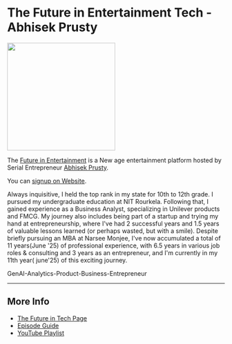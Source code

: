 # The Future in Entertainment Tech - Abhisek Prusty

<img src="[https://media-hosting.imagekit.io//f16bcd89cc794213/Me.jpg?Expires=1835354261&Key-Pair-Id=K2ZIVPTIP2VGHC&Signature=zyYFzoPM0RkDmWcVt-K~QmkqYPnGI7LJ-D6l4n7fOUV1oncIPCWcspqVKX4lObZWiQpqg4Gbe9uBTkVjPHLtM1xHD-eZTh6ispAzWNRXQZQBdYQTE3C8z14M9ZWyaCAcfcgiEznfbl~vHR1RD~e6LWmGkBuTp-0nb2Y152Q5itLXKHucXVWZzWHOxZ5ssizFnWHkyKPLjI6E9x7nMeDk-9N6VADl5GRyy~CW3xRnccPblGpzvmaneTJp6iVuKJIsg29z23wyKp9xkfpMUssVI1OGeYVLe36rgeAoAlO~tJCzJQ2AbjgTbkHb4NLJvFMVf-HgB-TcP2YoOaPPwMxWtA__]" width="250">

The [Future in Entertainment](https://www.pustakai.com/) is a New age entertainment platform hosted by Serial Entrepreneur [Abhisek Prusty](https://www.linkedin.com/in/abhisek-prusty1/).

You can [signup on Website](https://www.pustakai.com/).

Always inquisitive, I held the top rank in my state for 10th to 12th grade. I pursued my undergraduate education at NIT Rourkela. Following that, I gained experience as a Business Analyst, specializing in Unilever products and FMCG. My journey also includes being part of a startup and trying my hand at entrepreneurship, where I've had 2 successful years and 1.5 years of valuable lessons learned (or perhaps wasted, but with a smile). Despite briefly pursuing an MBA at Narsee Monjee, I've now accumulated a total of 11 years(June '25) of professional experience, with 6.5 years in various job roles & consulting and 3 years as an entrepreneur, and I'm currently in my 11th year( june'25) of this exciting journey.

GenAI-Analytics-Product-Business-Entrepreneur

---
## More Info
- [The Future in Tech Page](https://www.pustakai.com/)
- [Episode Guide](https://youtube.com/shorts/a30_2LbPpwg?si=KBgxnbjmiv0yixCS)
- [YouTube Playlist](https://www.instagram.com/reel/DF9fUgsJUAP/?utm_source=ig_web_copy_link&igsh=MzRlODBiNWFlZA==)

